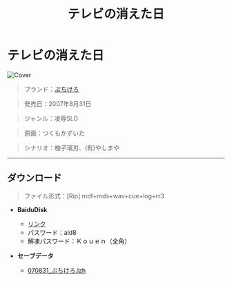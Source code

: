 ﻿---
layout: mypost
title: テレビの消えた日
categories: [ぷちけろ]
---

# テレビの消えた日

![Cover](070831_ぷちけろ.jpg)

> ブランド：<a href="https://www.keromakura.net/" target="_blank">ぷちけろ</a>

> 発売日：2007年8月31日

> ジャンル：凌辱SLG

> 原画：つくもかずいた

> シナリオ：柚子璃刃、(有)やしまや

---
## ダウンロード
> ファイル形式：[Rip] mdf+mds+wav+cue+log+rr3

  - **BaiduDisk**

    - [リンク](https://pan.baidu.com/s/1u7RGqv0djd_XNv4-7iWBXg)
    - パスワード：ald8
    - 解凍パスワード：Ｋｏｕｅｎ（全角）
  - **セーブデータ**

    - [070831_ぷちけろ.lzh](070831_ぷちけろ.lzh)

